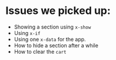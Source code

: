 # Issues we picked up:


* Showing a section using `x-show`
* Using `x-if`
* Using one `x-data` for the app.
* How to hide a section after a while
* How to clear the `cart`





